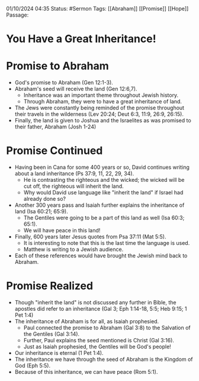 


01/10/2024 04:35
Status: #Sermon
Tags: [[Abraham]] [[Promise]] [[Hope]]
Passage:
# You Have a Great Inheritance!

# Promise to Abraham

- God's promise to Abraham (Gen 12:1-3).
- Abraham's seed will receive the land (Gen 12:6,7).
	- Inheritance was an important theme throughout Jewish history.
	- Through Abraham, they were to have a great inheritance of land.
- The Jews were constantly being reminded of the promise throughout their travels in the wilderness (Lev 20:24; Deut 6:3, 11:9, 26:9, 26:15).
- Finally, the land is given to Joshua and the Israelites as was promised to their father, Abraham (Josh 1-24)

# Promise Continued

- Having been in Cana for some 400 years or so, David continues writing about a land inheritance (Ps 37:9, 11, 22, 29, 34).
	- He is contrasting the righteous and the wicked; the wicked will be cut off, the righteous will inherit the land.
	- Why would David use language like "inherit the land" if Israel had already done so?
- Another 300 years pass and Isaiah further explains the inheritance of land (Isa 60:21; 65:9).
	- The Gentiles were going to be a part of this land as well (Isa 60:3; 65:1).
	- We will have peace in this land!
- Finally, 600 years later Jesus quotes from Psa 37:11 (Mat 5:5).
	- It is interesting to note that this is the last time the language is used.
	- Matthew is writing to a Jewish audience.
- Each of these references would have brought the Jewish mind back to Abraham.

#  Promise Realized

- Though "inherit the land" is not discussed any further in Bible, the apostles did refer to an inheritance (Gal 3; Eph 1:14-18, 5:5; Heb 9:15; 1 Pet 1:4)
- The inheritance of Abraham is for all, as Isaiah prophesied.
	- Paul connected the promise to Abraham (Gal 3:8) to the Salvation of the Gentiles (Gal 3:14).
	- Further, Paul explains the seed mentioned is Christ (Gal 3:16).
	- Just as Isaiah prophesied, the Gentiles will be God's people!
- Our inheritance is eternal (1 Pet 1:4).
- The inheritance we have through the seed of Abraham is the Kingdom of God (Eph 5:5).
- Because of this inheritance, we can have peace (Rom 5:1).
